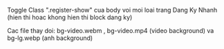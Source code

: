Toggle Class ".register-show" cua body voi moi loai trang Dang Ky Nhanh (hien thi hoac khong hien thi block dang ky)

Cac file thay doi: bg-video.webm , bg-video.mp4 (video background) va bg-lg.webp (anh background)
